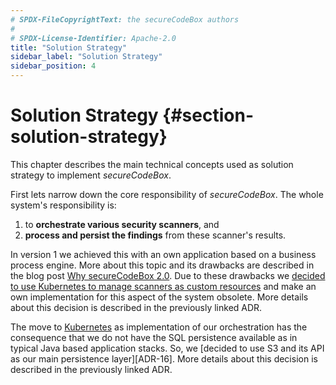 ```yaml
---
# SPDX-FileCopyrightText: the secureCodeBox authors
#
# SPDX-License-Identifier: Apache-2.0
title: "Solution Strategy"
sidebar_label: "Solution Strategy"
sidebar_position: 4
---
```


# Solution Strategy {#section-solution-strategy}

This chapter describes the main technical concepts used as solution strategy to implement _secureCodeBox_. 

First lets narrow down the core responsibility of _secureCodeBox_. The whole system's responsibility is:

1. to **orchestrate various security scanners**, and
2. **process and persist the findings** from these scanner's results.

In version 1 we achieved this with an own application based on a business process engine. More about this topic and its drawbacks are described in the blog post [Why secureCodeBox 2.0](/blog/2021/06/07/why-securecodebox-version-2). Due to these drawbacks we [decided to use Kubernetes to manage scanners as custom resources][ADR-0015] and make an own implementation for this aspect of the system obsolete. More details about this decision is described in the previously linked ADR.

The move to [Kubernetes][k8s] as implementation of our orchestration has the consequence that we do not have the SQL persistence available as in typical Java based application stacks. So, we [decided to use S3 and its API as our main persistence layer][ADR-16]. More details about this decision is described in the previously linked ADR.

[ADR-0015]: /docs/architecture/architecture_decisions/adr_0015
[ADR-0016]: /docs/architecture/architecture_decisions/adr_0016
[k8s]:      https://kubernetes.io/
